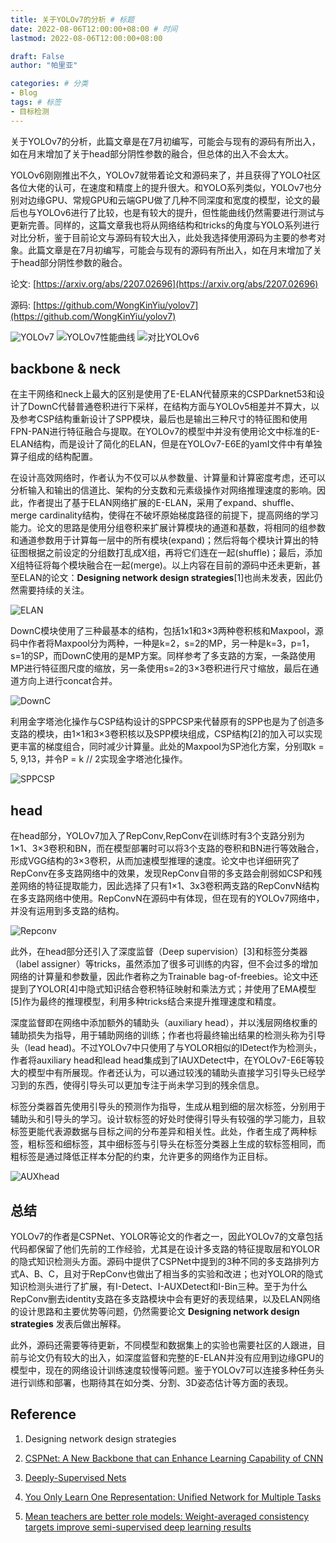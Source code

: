```yaml
---
title: 关于YOLOv7的分析 # 标题
date: 2022-08-06T12:00:00+08:00 # 时间
lastmod: 2022-08-06T12:00:00+08:00

draft: False
author: "帕里亚"

categories: # 分类
- Blog
tags: # 标签
- 目标检测
---
```


关于YOLOv7的分析，此篇文章是在7月初编写，可能会与现有的源码有所出入，如在月末增加了关于head部分阴性参数的融合，但总体的出入不会太大。

<!--more-->

YOLOv6刚刚推出不久，YOLOv7就带着论文和源码来了，并且获得了YOLO社区各位大佬的认可，在速度和精度上的提升很大。和YOLO系列类似，YOLOv7也分别对边缘GPU、常规GPU和云端GPU做了几种不同深度和宽度的模型，论文的最后也与YOLOv6进行了比较，也是有较大的提升，但性能曲线仍然需要进行测试与更新完善。同样的，这篇文章我也将从网络结构和tricks的角度与YOLO系列进行对比分析，鉴于目前论文与源码有较大出入，此处我选择使用源码为主要的参考对象。此篇文章是在7月初编写，可能会与现有的源码有所出入，如在月末增加了关于head部分阴性参数的融合。

论文: [https://arxiv.org/abs/2207.02696](https://arxiv.org/abs/2207.02696)

源码: [https://github.com/WongKinYiu/yolov7](https://github.com/WongKinYiu/yolov7)

![YOLOv7](https://img-blog.csdnimg.cn/93ebf3d93d864b8392a793f2e79643ad.jpeg)
![YOLOv7性能曲线](https://img-blog.csdnimg.cn/img_convert/cae7d8edf37a08019d3f11065860d40d.jpeg)
![对比YOLOv6](https://img-blog.csdnimg.cn/7753c1e29a5d43b6ba28762a06ea7f69.png)

## backbone & neck

在主干网络和neck上最大的区别是使用了E-ELAN代替原来的CSPDarknet53和设计了DownC代替普通卷积进行下采样，在结构方面与YOLOv5相差并不算大，以及参考CSP结构重新设计了SPP模块，最后也是输出三种尺寸的特征图和使用FPN-PAN进行特征融合与提取。在YOLOv7的模型中并没有使用论文中标准的E-ELAN结构，而是设计了简化的ELAN，但是在YOLOv7-E6E的yamI文件中有单独算子组成的结构配置。

在设计高效网络时，作者认为不仅可以从参数量、计算量和计算密度考虑，还可以分析输入和输出的信道比、架构的分支数和元素级操作对网络推理速度的影响。因此，作者提出了基于ELAN网络扩展的E-ELAN，采用了expand、shuffle、merge cardinality结构，使得在不破坏原始梯度路径的前提下，提高网络的学习能力。论文的思路是使用分组卷积来扩展计算模块的通道和基数，将相同的组参数和通道参数用于计算每一层中的所有模块(expand)；然后将每个模块计算出的特征图根据之前设定的分组数打乱成X组，再将它们连在一起(shuffle)；最后，添加X组特征将每个模块融合在一起(merge)。以上内容在目前的源码中还未更新，甚至ELAN的论文：**Designing network design strategies**[1]也尚未发表，因此仍然需要持续的关注。

![ELAN](https://img-blog.csdnimg.cn/20676da7bd83453e8f8dd8134fb823e7.png)


DownC模块使用了三种最基本的结构，包括1x1和3×3两种卷积核和Maxpool，源码中作者将Maxpool分为两种，一种是k=2，s=2的MP，另一种是k=3，p=1，s=1的SP，而DownC使用的是MP方案。同样参考了多支路的方案，一条路使用MP进行特征图尺度的缩放，另一条使用s=2的3×3卷积进行尺寸缩放，最后在通道方向上进行concat合并。

![DownC](https://img-blog.csdnimg.cn/95acfc5f412b40b2b8bf9561e208ffed.jpeg)


利用金字塔池化操作与CSP结构设计的SPPCSP来代替原有的SPP也是为了创造多支路的模块，由1×1和3×3卷积核以及SPP模块组成，CSP结构[2]的加入可以实现更丰富的梯度组合，同时减少计算量。此处的Maxpool为SP池化方案，分别取k = 5, 9,13，并令P = k // 2实现金字塔池化操作。

![SPPCSP](https://img-blog.csdnimg.cn/9aac8fd3005f4d6b877ab10e71411476.jpeg)

## head

在head部分，YOLOv7加入了RepConv,RepConv在训练时有3个支路分别为1×1、3×3卷积和BN，而在模型部署时可以将3个支路的卷积和BN进行等效融合，形成VGG结构的3×3卷积，从而加速模型推理的速度。论文中也详细研究了RepConv在多支路网络中的效果，发现RepConv自带的多支路会削弱如CSP和残差网络的特征提取能力，因此选择了只有1×1、3x3卷积两支路的RepConvN结构在多支路网络中使用。RepConvN在源码中有体现，但在现有的YOLOv7网络中，并没有运用到多支路的结构。

![Repconv](https://img-blog.csdnimg.cn/3a17bd6c8e9c42e6b66055386c612c5b.png)


此外，在head部分还引入了深度监督（Deep supervision）[3]和标签分类器（label assigner）等tricks，虽然添加了很多可训练的内容，但不会过多的增加网络的计算量和参数量，因此作者称之为Trainable bag-of-freebies。论文中还提到了YOLOR[4]中隐式知识结合卷积特征映射和乘法方式；并使用了EMA模型[5]作为最终的推理模型，利用多种tricks结合来提升推理速度和精度。

深度监督即在网络中添加额外的辅助头（auxiliary head），并以浅层网络权重的辅助损失为指导，用于辅助网络的训练；作者也将最终输出结果的检测头称为引导头（lead head)。不过YOLOv7中只使用了与YOLOR相似的IDetect作为检测头，作者将auxiliary head和lead head集成到了IAUXDetect中，在YOLOv7-E6E等较大的模型中有所展现。作者还认为，可以通过较浅的辅助头直接学习引导头已经学习到的东西，使得引导头可以更加专注于尚未学习到的残余信息。

标签分类器首先使用引导头的预测作为指导，生成从粗到细的层次标签，分别用于辅助头和引导头的学习。设计软标签的好处时使得引导头有较强的学习能力，且软标签更能代表源数据与目标之间的分布差异和相关性。此处，作者生成了两种标签，粗标签和细标签，其中细标签与引导头在标签分类器上生成的软标签相同，而粗标签是通过降低正样本分配的约束，允许更多的网络作为正目标。

![AUXhead](https://img-blog.csdnimg.cn/2bf2bd9ba5d14ba68aeeee7812100e32.png)

## 总结

YOLOv7的作者是CSPNet、YOLOR等论文的作者之一，因此YOLOv7的文章包括代码都保留了他们先前的工作经验，尤其是在设计多支路的特征提取层和YOLOR的隐式知识检测头方面。源码中提供了CSPNet中提到的3种不同的多支路排列方式A、B、C，且对于RepConv也做出了相当多的实验和改进；也对YOLOR的隐式知识检测头进行了扩展，有I-Detect、I-AUXDetect和I-Bin三种。至于为什么RepConv删去identity支路在多支路模块中会有更好的表现结果，以及ELAN网络的设计思路和主要优势等问题，仍然需要论文 **Designing network design strategies** 发表后做出解释。

此外，源码还需要等待更新，不同模型和数据集上的实验也需要社区的人跟进，目前与论文仍有较大的出入，如深度监督和完整的E-ELAN并没有应用到边缘GPU的模型中，现在的网络设计训练速度较慢等问题。鉴于YOLOv7可以连接多种任务头进行训练和部署，也期待其在如分类、分割、3D姿态估计等方面的表现。

## Reference

1. Designing network design strategies

2. [CSPNet: A New Backbone that can Enhance Learning Capability of CNN](https://arxiv.org/abs/1911.11929)

3. [Deeply-Supervised Nets](https://arxiv.org/abs/1409.5185)

4. [You Only Learn One Representation: Unified Network for Multiple Tasks](https://arxiv.org/abs/2105.04206)

5. [Mean teachers are better role models: Weight-averaged consistency targets improve semi-supervised deep learning results](https://arxiv.org/abs/1703.01780)
